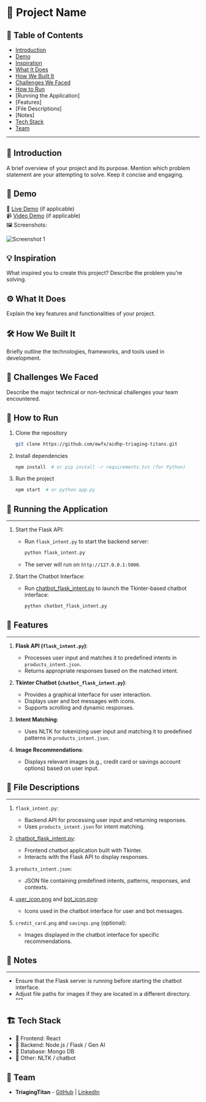 # 🚀 Project Name

## 📌 Table of Contents
- [Introduction](#introduction)
- [Demo](#demo)
- [Inspiration](#inspiration)
- [What It Does](#what-it-does)
- [How We Built It](#how-we-built-it)
- [Challenges We Faced](#challenges-we-faced)
- [How to Run](#how-to-run)
- [Running the Application]
- [Features]
- [File Descriptions]
- [Notes]
- [Tech Stack](#tech-stack)
- [Team](#team)

---

## 🎯 Introduction
A brief overview of your project and its purpose. Mention which problem statement are your attempting to solve. Keep it concise and engaging.

## 🎥 Demo
🔗 [Live Demo](#) (if applicable)  
📹 [Video Demo](#) (if applicable)  
🖼️ Screenshots:

![Screenshot 1](link-to-image)

## 💡 Inspiration
What inspired you to create this project? Describe the problem you're solving.

## ⚙️ What It Does
Explain the key features and functionalities of your project.

## 🛠️ How We Built It
Briefly outline the technologies, frameworks, and tools used in development.

## 🚧 Challenges We Faced
Describe the major technical or non-technical challenges your team encountered.

## 🏃 How to Run
1. Clone the repository  
   ```sh
   git clone https://github.com/ewfx/aidhp-triaging-titans.git
   ```
2. Install dependencies  
   ```sh
   npm install  # or pip install -r requirements.txt (for Python)
   ```
3. Run the project  
   ```sh
   npm start  # or python app.py
   ```

## 🏃 Running the Application
-----------------------
1. Start the Flask API:
   - Run `flask_intent.py` to start the backend server:
     ```bash
     python flask_intent.py
     ```
   - The server will run on `http://127.0.0.1:5000`.
 
2. Start the Chatbot Interface:
   - Run [chatbot_flask_intent.py](http://_vscodecontentref_/1) to launch the Tkinter-based chatbot interface:
     ```bash
     python chatbot_flask_intent.py
     ```
## 🏃 Features
--------
1. **Flask API (`flask_intent.py`)**:
   - Processes user input and matches it to predefined intents in `products_intent.json`.
   - Returns appropriate responses based on the matched intent.
 
2. **Tkinter Chatbot (`chatbot_flask_intent.py`)**:
   - Provides a graphical interface for user interaction.
   - Displays user and bot messages with icons.
   - Supports scrolling and dynamic responses.
 
3. **Intent Matching**:
   - Uses NLTK for tokenizing user input and matching it to predefined patterns in `products_intent.json`.
 
4. **Image Recommendations**:
   - Displays relevant images (e.g., credit card or savings account options) based on user input.

## 🏃 File Descriptions
-----------------
1. `flask_intent.py`:
   - Backend API for processing user input and returning responses.
   - Uses `products_intent.json` for intent matching.
 
2. [chatbot_flask_intent.py](http://_vscodecontentref_/2):
   - Frontend chatbot application built with Tkinter.
   - Interacts with the Flask API to display responses.
 
3. `products_intent.json`:
   - JSON file containing predefined intents, patterns, responses, and contexts.
 
4. [user_icon.png](http://_vscodecontentref_/3) and [bot_icon.png](http://_vscodecontentref_/4):
   - Icons used in the chatbot interface for user and bot messages.
 
5. `credit_card.png` and `savings.png` (optional):
   - Images displayed in the chatbot interface for specific recommendations.
 
## 🏃 Notes
-----
- Ensure that the Flask server is running before starting the chatbot interface.
- Adjust file paths for images if they are located in a different directory.
"""

## 🏗️ Tech Stack
- 🔹 Frontend: React 
- 🔹 Backend: Node.js / Flask / Gen AI
- 🔹 Database: Mongo DB
- 🔹 Other: NLTK / chatbot

## 👥 Team
- **TriagingTitan** - [GitHub](#) | [LinkedIn](#)

